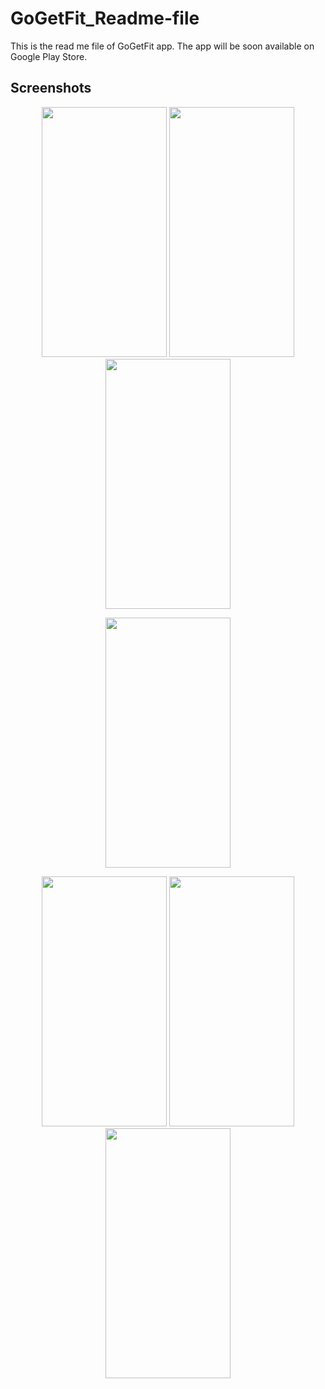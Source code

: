 # GoGetFit_Readme-file
This is the read me file of GoGetFit app.
The app will be soon available on Google Play Store.



##  Screenshots

<p align="center">
  
  
  <img src="https://user-images.githubusercontent.com/59801625/96351055-ab6c9d80-10d6-11eb-8d7b-2f9b6f0d4f62.png" width="200" height="400" />
  
   
  
  <img src="https://user-images.githubusercontent.com/59801625/96351062-b32c4200-10d6-11eb-9c01-6a2d4fe45d70.png" width="200" height="400" />
  
  <img src="https://user-images.githubusercontent.com/59801625/98272718-67730700-1fb7-11eb-9df5-c24866d3bf95.png" width="200" height="400" />
</p>






<p align="center">
 <img src="https://user-images.githubusercontent.com/59801625/96351174-52e9d000-10d7-11eb-8c2f-a5f25d6a2f0d.png" width="200" height="400" />
  
  
  
  </p>







<p align="center">
 <img src="https://user-images.githubusercontent.com/59801625/96351163-39e11f00-10d7-11eb-87d5-603413427f98.png" width="200" height="400" />
  
  
  
  
  
  
   <img src="https://user-images.githubusercontent.com/59801625/96351169-46657780-10d7-11eb-8963-7cbdc6305a31.png" width="200" height="400" />
  
  
  
   <img src="https://user-images.githubusercontent.com/59801625/96351171-4c5b5880-10d7-11eb-8df5-ee95216b0abd.png" width="200" height="400" />
   
   
   
   
   
  </p>













